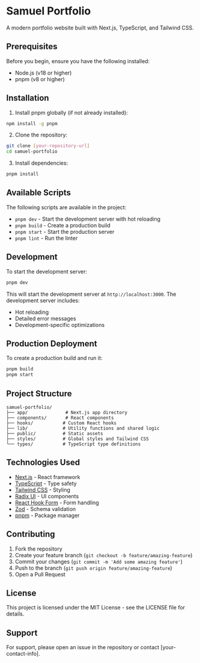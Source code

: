 # Samuel Portfolio

A modern portfolio website built with Next.js, TypeScript, and Tailwind CSS.

## Prerequisites

Before you begin, ensure you have the following installed:
- Node.js (v18 or higher)
- pnpm (v8 or higher)

## Installation

1. Install pnpm globally (if not already installed):
```bash
npm install -g pnpm
```

2. Clone the repository:
```bash
git clone [your-repository-url]
cd samuel-portfolio
```

3. Install dependencies:
```bash
pnpm install
```

## Available Scripts

The following scripts are available in the project:

- `pnpm dev` - Start the development server with hot reloading
- `pnpm build` - Create a production build
- `pnpm start` - Start the production server
- `pnpm lint` - Run the linter

## Development

To start the development server:

```bash
pnpm dev
```

This will start the development server at `http://localhost:3000`. The development server includes:
- Hot reloading
- Detailed error messages
- Development-specific optimizations

## Production Deployment

To create a production build and run it:

```bash
pnpm build
pnpm start
```

## Project Structure

```
samuel-portfolio/
├── app/              # Next.js app directory
├── components/       # React components
├── hooks/           # Custom React hooks
├── lib/             # Utility functions and shared logic
├── public/          # Static assets
├── styles/          # Global styles and Tailwind CSS
└── types/           # TypeScript type definitions
```

## Technologies Used

- [Next.js](https://nextjs.org/) - React framework
- [TypeScript](https://www.typescriptlang.org/) - Type safety
- [Tailwind CSS](https://tailwindcss.com/) - Styling
- [Radix UI](https://www.radix-ui.com/) - UI components
- [React Hook Form](https://react-hook-form.com/) - Form handling
- [Zod](https://zod.dev/) - Schema validation
- [pnpm](https://pnpm.io/) - Package manager

## Contributing

1. Fork the repository
2. Create your feature branch (`git checkout -b feature/amazing-feature`)
3. Commit your changes (`git commit -m 'Add some amazing feature'`)
4. Push to the branch (`git push origin feature/amazing-feature`)
5. Open a Pull Request

## License

This project is licensed under the MIT License - see the LICENSE file for details.

## Support

For support, please open an issue in the repository or contact [your-contact-info]. 